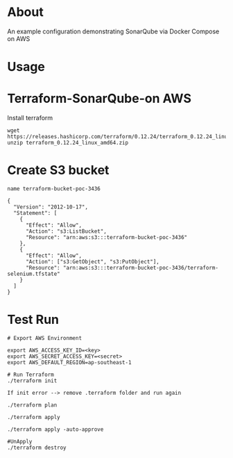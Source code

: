 # About

An example configuration demonstrating SonarQube via Docker Compose on AWS 

# Usage

# Terraform-SonarQube-on AWS
Install terraform
```
wget https://releases.hashicorp.com/terraform/0.12.24/terraform_0.12.24_linux_amd64.zip
unzip terraform_0.12.24_linux_amd64.zip
```
# Create S3 bucket
```
name terraform-bucket-poc-3436

{
  "Version": "2012-10-17",
  "Statement": [
    {
      "Effect": "Allow",
      "Action": "s3:ListBucket",
      "Resource": "arn:aws:s3:::terraform-bucket-poc-3436"
    },
    {
      "Effect": "Allow",
      "Action": ["s3:GetObject", "s3:PutObject"],
      "Resource": "arn:aws:s3:::terraform-bucket-poc-3436/terraform-selenium.tfstate"
    }
  ]
}
```
# Test Run
```
# Export AWS Environment

export AWS_ACCESS_KEY_ID=<key>
export AWS_SECRET_ACCESS_KEY=<secret>
export AWS_DEFAULT_REGION=ap-southeast-1

# Run Terraform
./terraform init

If init error --> remove .terraform folder and run again

./terraform plan

./terraform apply 

./terraform apply -auto-approve

#UnApply
./terraform destroy
```
